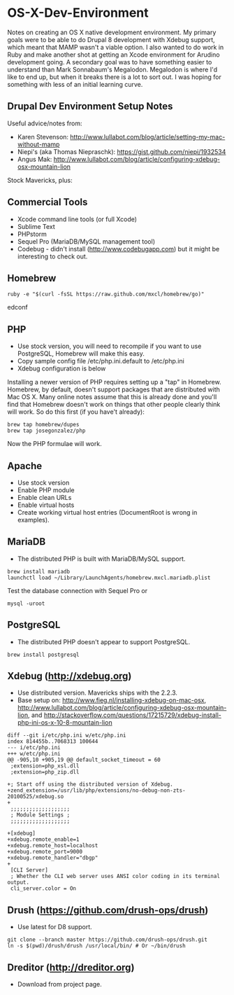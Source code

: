 OS-X-Dev-Environment
====================

Notes on creating an OS X native development environment. My primary
goals were to be able to do Drupal 8 development with Xdebug support,
which meant that MAMP wasn't a viable option. I also wanted to do
work in Ruby and make another shot at getting an Xcode environment
for Arudino development going. A secondary goal was to have something
easier to understand than Mark Sonnabaum's Megalodon. Megalodon is
where I'd like to end up, but when it breaks there is a lot to sort
out. I was hoping for something with less of an initial learning
curve.

Drupal Dev Environment Setup Notes
----------------------------------

Useful advice/notes from:

* Karen Stevenson: http://www.lullabot.com/blog/article/setting-my-mac-without-mamp
* Niepi's (aka Thomas Niepraschk): https://gist.github.com/niepi/1932534
* Angus Mak: http://www.lullabot.com/blog/article/configuring-xdebug-osx-mountain-lion

Stock Mavericks, plus:

Commercial Tools
----------------
* Xcode command line tools (or full Xcode)
* Sublime Text
* PHPstorm
* Sequel Pro (MariaDB/MySQL management tool)
* Codebug - didn't install (http://www.codebugapp.com) but it might be interesting to check out.

Homebrew
--------

```
ruby -e "$(curl -fsSL https://raw.github.com/mxcl/homebrew/go)"
```

edconf

PHP
---
* Use stock version, you will need to recompile if you want to use PostgreSQL,
Homebrew will make this easy.
* Copy sample config file /etc/php.ini.default to /etc/php.ini
* Xdebug configuration is below

Installing a newer version of PHP requires setting up a "tap" in Homebrew.
Homebrew, by default, doesn't support packages that are distributed with
Mac OS X. Many online notes assume that this is already done and you'll find
that Homebrew doesn't work on things that other people clearly think will
work. So do this first (if you have't already):

```
brew tap homebrew/dupes
brew tap josegonzalez/php
```

Now the PHP formulae will work.

Apache
------
* Use stock version
* Enable PHP module
* Enable clean URLs
* Enable virtual hosts
* Create working virtual host entries (DocumentRoot is wrong in examples).

MariaDB
-------
* The distributed PHP is built with MariaDB/MySQL support.

```
brew install mariadb
launchctl load ~/Library/LaunchAgents/homebrew.mxcl.mariadb.plist
```

Test the database connection with Sequel Pro or

```
mysql -uroot
```

PostgreSQL
----------
* The distributed PHP doesn't appear to support PostgreSQL.

```
brew install postgresql
```

Xdebug (http://xdebug.org)
------
* Use distributed version. Mavericks ships with the 2.2.3.
* Base setup on: http://www.fieg.nl/installing-xdebug-on-mac-osx, http://www.lullabot.com/blog/article/configuring-xdebug-osx-mountain-lion,  and http://stackoverflow.com/questions/17215729/xdebug-install-php-ini-os-x-10-8-mountain-lion

```
diff --git i/etc/php.ini w/etc/php.ini
index 814455b..7068313 100644
--- i/etc/php.ini
+++ w/etc/php.ini
@@ -905,10 +905,19 @@ default_socket_timeout = 60
 ;extension=php_xsl.dll
 ;extension=php_zip.dll
 
+; Start off using the distributed version of Xdebug.
+zend_extension=/usr/lib/php/extensions/no-debug-non-zts-20100525/xdebug.so
+
 ;;;;;;;;;;;;;;;;;;;
 ; Module Settings ;
 ;;;;;;;;;;;;;;;;;;;
 
+[xdebug]
+xdebug.remote_enable=1
+xdebug.remote_host=localhost
+xdebug.remote_port=9000
+xdebug.remote_handler="dbgp"
+
 [CLI Server]
 ; Whether the CLI web server uses ANSI color coding in its terminal output.
 cli_server.color = On
```

Drush (https://github.com/drush-ops/drush)
-----
* Use latest for D8 support.

```
git clone --branch master https://github.com/drush-ops/drush.git
ln -s $(pwd)/drush/drush /usr/local/bin/ # Or ~/bin/drush
```

Dreditor (http://dreditor.org)
--------
* Download from project page.

